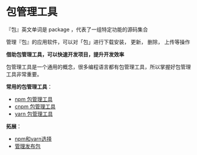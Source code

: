 # 包管理工具

『包』英文单词是 package ，代表了一组特定功能的源码集合

管理『包』的应用软件，可以对「包」进行下载安装， 更新， 删除， 上传等操作

**借助包管理工具，可以快速开发项目，提升开发效率**

包管理工具是一个通用的概念，很多编程语言都有包管理工具，所以掌握好包管理工具非常重要。

**常用的包管理工具**：

- [npm 包管理工具](npm.md)
- [cnpm 包管理工具](cnpm.md)
- [yarn 包管理工具](yarn.md)

**拓展**：

- [npm和yarn选择](npm和yarn选择.md)
- [管理发布包](管理发布包.md)

